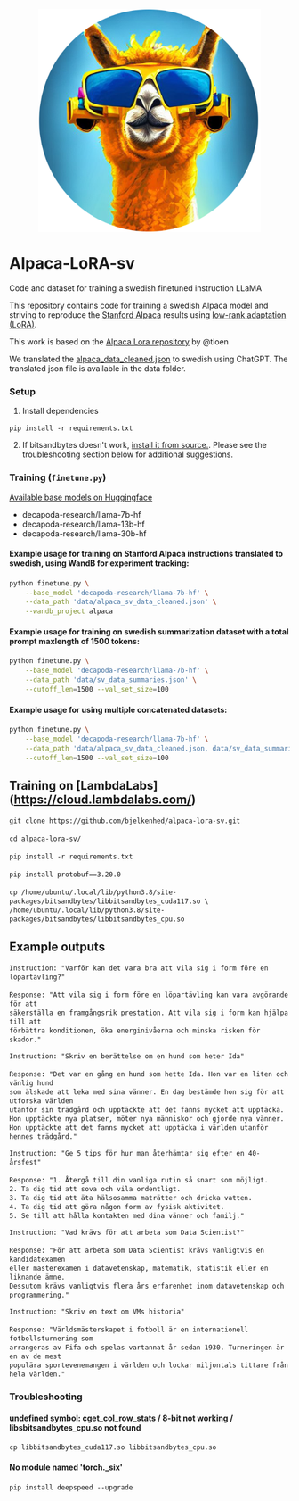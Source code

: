 <p align="center" width="100%">
<img src="assets/alpaca_sv.png" alt="Swedish Alpaca" style="width: 20%; min-width: 400px; display: block; margin: auto;">
</p>


# Alpaca-LoRA-sv
Code and dataset for training a swedish finetuned instruction LLaMA

This repository contains code for training a swedish Alpaca model and striving to reproduce the [Stanford Alpaca](https://github.com/tatsu-lab/stanford_alpaca) results using [low-rank adaptation (LoRA)](https://arxiv.org/pdf/2106.09685.pdf).

This work is based on the [Alpaca Lora repository](https://github.com/tloen/alpaca-lora) by @tloen 

We translated the [alpaca_data_cleaned.json](https://github.com/tloen/alpaca-lora/blob/main/alpaca_data_cleaned.json) to swedish using ChatGPT. The translated json file is available in the data folder.

### Setup

1. Install dependencies

```
pip install -r requirements.txt
```

2. If bitsandbytes doesn't work, [install it from source.](https://github.com/TimDettmers/bitsandbytes/blob/main/compile_from_source.md). Please see the troubleshooting section below for additional suggestions. 

### Training (`finetune.py`)

[Available base models on Huggingface](https://huggingface.co/decapoda-research)

- decapoda-research/llama-7b-hf
- decapoda-research/llama-13b-hf
- decapoda-research/llama-30b-hf

#### Example usage for training on Stanford Alpaca instructions translated to swedish, using WandB for experiment tracking:

```bash
python finetune.py \
    --base_model 'decapoda-research/llama-7b-hf' \
    --data_path 'data/alpaca_sv_data_cleaned.json' \
    --wandb_project alpaca
```

#### Example usage for training on swedish summarization dataset with a total prompt maxlength of 1500 tokens:

```bash
python finetune.py \
    --base_model 'decapoda-research/llama-7b-hf' \
    --data_path 'data/sv_data_summaries.json' \
    --cutoff_len=1500 --val_set_size=100
```

#### Example usage for using multiple concatenated datasets: 

```bash
python finetune.py \
    --base_model 'decapoda-research/llama-7b-hf' \
    --data_path 'data/alpaca_sv_data_cleaned.json, data/sv_data_summaries.json' \
    --cutoff_len=1500 --val_set_size=100
```

## Training on [LambdaLabs] (https://cloud.lambdalabs.com/)

```
git clone https://github.com/bjelkenhed/alpaca-lora-sv.git

cd alpaca-lora-sv/

pip install -r requirements.txt

pip install protobuf==3.20.0

cp /home/ubuntu/.local/lib/python3.8/site-packages/bitsandbytes/libbitsandbytes_cuda117.so \
/home/ubuntu/.local/lib/python3.8/site-packages/bitsandbytes/libbitsandbytes_cpu.so

```

## Example outputs

```
Instruction: "Varför kan det vara bra att vila sig i form före en löpartävling?"

Response: "Att vila sig i form före en löpartävling kan vara avgörande för att 
säkerställa en framgångsrik prestation. Att vila sig i form kan hjälpa till att 
förbättra konditionen, öka energinivåerna och minska risken för skador."
```

```
Instruction: "Skriv en berättelse om en hund som heter Ida"

Response: "Det var en gång en hund som hette Ida. Hon var en liten och vänlig hund 
som älskade att leka med sina vänner. En dag bestämde hon sig för att utforska världen 
utanför sin trädgård och upptäckte att det fanns mycket att upptäcka. 
Hon upptäckte nya platser, möter nya människor och gjorde nya vänner. 
Hon upptäckte att det fanns mycket att upptäcka i världen utanför hennes trädgård."
```



```
Instruction: "Ge 5 tips för hur man återhämtar sig efter en 40-årsfest"

Response: "1. Återgå till din vanliga rutin så snart som möjligt.
2. Ta dig tid att sova och vila ordentligt.
3. Ta dig tid att äta hälsosamma maträtter och dricka vatten.
4. Ta dig tid att göra någon form av fysisk aktivitet.
5. Se till att hålla kontakten med dina vänner och familj."
```

```
Instruction: "Vad krävs för att arbeta som Data Scientist?"

Response: "För att arbeta som Data Scientist krävs vanligtvis en kandidatexamen 
eller masterexamen i datavetenskap, matematik, statistik eller en liknande ämne. 
Dessutom krävs vanligtvis flera års erfarenhet inom datavetenskap och programmering."
```

```
Instruction: "Skriv en text om VMs historia"

Response: "Världsmästerskapet i fotboll är en internationell fotbollsturnering som 
arrangeras av Fifa och spelas vartannat år sedan 1930. Turneringen är en av de mest 
populära sportevenemangen i världen och lockar miljontals tittare från hela världen."
```




### Troubleshooting

#### undefined symbol: cget_col_row_stats / 8-bit not working / libsbitsandbytes_cpu.so not found

```
cp libbitsandbytes_cuda117.so libbitsandbytes_cpu.so
```

#### No module named 'torch._six'

```
pip install deepspeed --upgrade
```



